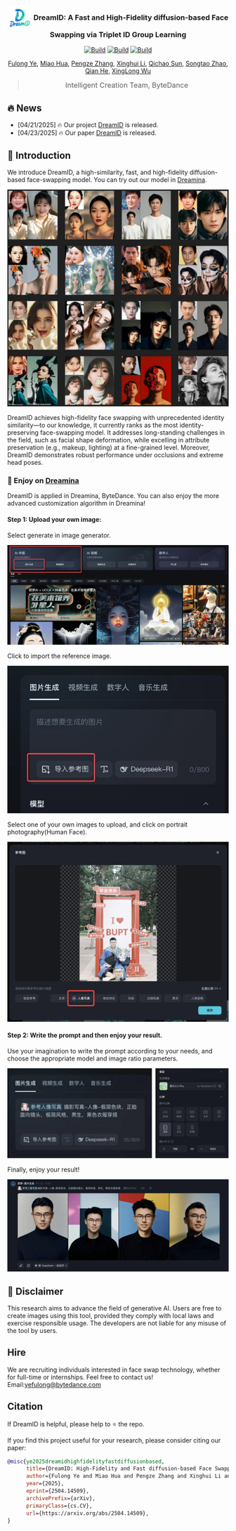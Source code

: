 <h3 align="center">
    <img src="assets/logo_svg.png" alt="Logo" style="vertical-align: middle; width: 55px; height: 55px;">
    DreamID: A Fast and High-Fidelity diffusion-based Face Swapping via Triplet ID Group Learning
</h3>

<p align="center"> 
<!-- <a href="https://github.com/bytedance/UNO"><img alt="Build" src="https://img.shields.io/github/stars/bytedance/UNO"></a>  -->
<a href="https://superhero-7.github.io/DreamID/"><img alt="Build" src="https://img.shields.io/badge/Project%20Page-DreamID-yellow"></a> 
<a href="https://arxiv.org/abs/2504.14509"><img alt="Build" src="https://img.shields.io/badge/arXiv%20paper-DreamID-b31b1b.svg"></a>
<a href="https://jimeng.jianying.com/ai-tool/image/generate"><img alt="Build" src="https://img.shields.io/badge/Try Online-Dreamina-orange"></a> 
<!-- <a href="https://huggingface.co/bytedance-research/UNO"><img src="https://img.shields.io/static/v1?label=%F0%9F%A4%97%20Hugging%20Face&message=Model&color=orange"></a> -->
<!-- <a href="https://huggingface.co/spaces/bytedance-research/UNO-FLUX"><img src="https://img.shields.io/static/v1?label=%F0%9F%A4%97%20Hugging%20Face&message=demo&color=orange"></a> -->
</p>

<div align="center">
  <p>
    <a href="https://scholar.google.com/citations?user=-BbQ5VgAAAAJ&hl=en&oi=ao">Fulong Ye</a>, 
    <a href="https://scholar.google.com/citations?user=gvUL1ZoAAAAJ&hl=en">Miao Hua</a>, 
    <a href="https://github.com/PangzeCheung">Pengze Zhang</a>, 
    <a href="https://github.com/Crayon-Shinchan">Xinghui Li</a>, 
    <a href="https://github.com/sun631998316">Qichao Sun</a>, 
    <a href="https://crayon-shinchan.github.io/AnyDressing.github.io/">Songtao Zhao</a>, 
    <a href="https://scholar.google.com/citations?view_op=list_works&hl=zh-CN&authuser=1&user=9rWWCgUAAAAJ">Qian He</a>, 
    <a href="https://scholar.google.com/citations?user=LVsp9RQAAAAJ&hl=zh-CN">XingLong Wu</a>
  </p>
</div>

><p align="center"> 
><span style="font-size: 16px">Intelligent Creation Team, ByteDance</span></p>


## 🔥 News
- [04/21/2025] 🔥 Our project [DreamID](https://superhero-7.github.io/DreamID/) is released.
- [04/23/2025] 🔥 Our paper [DreamID](https://arxiv.org/abs/2504.14509) is released.


## 📖 Introduction
We introduce DreamID, a high-similarity, fast, and high-fidelity diffusion-based face-swapping model. You can try out our model in <a href="https://jimeng.jianying.com/ai-tool/image/generate" target="_blank">Dreamina</a>.<br>

<p align="center">
<img src="./assets/teaser.jpg"  
class="center">
</p>

DreamID achieves high-fidelity face swapping with unprecedented identity similarity—to our knowledge, it currently ranks as the most identity-preserving face-swapping model. It addresses long-standing challenges in the field, such as facial shape deformation, while excelling in attribute preservation (e.g., makeup, lighting) at a fine-grained level. Moreover, DreamID demonstrates robust performance under occlusions and extreme head poses.


<!-- ### 📌 Tips and Notes
We integrate single-subject and multi-subject generation within a unified model. For single-subject scenarios, the longest side of the reference image is set to 512 by default, while for multi-subject scenarios, it is set to 320. UNO demonstrates remarkable flexibility across various aspect ratios, thanks to its training on a multi-scale dataset. Despite being trained within 512 buckets, it can handle higher resolutions, including 512, 568, and 704, among others.

UNO excels in subject-driven generation but has room for improvement in generalization due to dataset constraints. We are actively developing an enhanced model—stay tuned for updates. Your feedback is valuable, so please feel free to share any suggestions. -->

<!-- ## 🎨 Application Scenarios
<p align="center">
<img src="./assets/simplecase.jpg"  
class="center">
</p> -->

### 🎨 Enjoy on [Dreamina](https://jimeng.jianying.com/ai-tool/home)
DreamID is applied in Dreamina, ByteDance. You can also enjoy the more advanced customization algorithm in Dreamina!

#### Step 1: Upload your own image: 
Select generate in image generator.
<p align="center">
<img src="./assets/step1-1.jpg"  
class="center">
</p>
Click to import the reference image.
<p align="center">
<img src="./assets/step1-2.jpg"  
class="center">
</p>
Select one of your own images to upload, and click on portrait photography(Human Face).
<p align="center">
<img src="./assets/step1-3.jpg"  
class="center">
</p>

#### Step 2: Write the prompt and then enjoy your result.
Use your imagination to write the prompt according to your needs, and choose the appropriate model and image ratio parameters.
<p align="center">
<img src="./assets/step2-1.jpg"
class="center">
</p>
Finally, enjoy your result!
<p align="center">
<img src="./assets/step2-2.jpg" 
class="center">
</p>

## 📄 Disclaimer
<p>
This research aims to advance the field of generative AI. Users are free to 
create images using this tool, provided they comply with local laws and exercise 
responsible usage. The developers are not liable for any misuse of the tool by users.</p>

<!-- ## 🚀 Updates -->

## Hire
We are recruiting individuals interested in face swap technology, whether for full-time or internships. Feel free to contact us! Email:yefulong@bytedance.com

##  Citation
If DreamID is helpful, please help to ⭐ the repo.

If you find this project useful for your research, please consider citing our paper:
```bibtex
@misc{ye2025dreamidhighfidelityfastdiffusionbased,
      title={DreamID: High-Fidelity and Fast diffusion-based Face Swapping via Triplet ID Group Learning}, 
      author={Fulong Ye and Miao Hua and Pengze Zhang and Xinghui Li and Qichao Sun and Songtao Zhao and Qian He and Xinglong Wu},
      year={2025},
      eprint={2504.14509},
      archivePrefix={arXiv},
      primaryClass={cs.CV},
      url={https://arxiv.org/abs/2504.14509}, 
}
```
